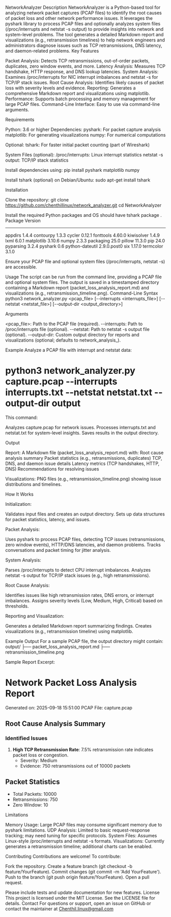 NetworkAnalyzer
Description
NetworkAnalyzer is a Python-based tool for analyzing network packet captures (PCAP files) to identify the root causes of packet loss and other network performance issues. It leverages the pyshark library to process PCAP files and optionally analyzes system files (/proc/interrupts and netstat -s output) to provide insights into network and system-level problems. The tool generates a detailed Markdown report and visualizations (e.g., retransmission timelines) to help network engineers and administrators diagnose issues such as TCP retransmissions, DNS latency, and daemon-related problems.
Key Features

Packet Analysis: Detects TCP retransmissions, out-of-order packets, duplicates, zero window events, and more.
Latency Analysis: Measures TCP handshake, HTTP response, and DNS lookup latencies.
System Analysis: Examines /proc/interrupts for NIC interrupt imbalances and netstat -s for TCP/IP stack issues.
Root Cause Analysis: Identifies likely causes of packet loss with severity levels and evidence.
Reporting: Generates a comprehensive Markdown report and visualizations using matplotlib.
Performance: Supports batch processing and memory management for large PCAP files.
Command-Line Interface: Easy to use via command-line arguments.

Requirements

Python: 3.6 or higher
Dependencies:
pyshark: For packet capture analysis
matplotlib: For generating visualizations
numpy: For numerical computations


Optional:
tshark: For faster initial packet counting (part of Wireshark)


System Files (optional):
/proc/interrupts: Linux interrupt statistics
netstat -s output: TCP/IP stack statistics



Install dependencies using:
pip install pyshark matplotlib numpy

Install tshark (optional) on Debian/Ubuntu:
sudo apt-get install tshark

Installation

Clone the repository:
git clone https://github.com/chenthillinux/network_analyzer.git
cd NetworkAnalyzer


Install the required Python packages and OS should have tshark package .
Package         Version
--------------- -----------
appdirs         1.4.4
contourpy       1.3.3
cycler          0.12.1
fonttools       4.60.0
kiwisolver      1.4.9
lxml            6.0.1
matplotlib      3.10.6
numpy           2.3.3
packaging       25.0
pillow          11.3.0
pip             24.0
pyparsing       3.2.4
pyshark         0.6
python-dateutil 2.9.0.post0
six             1.17.0
termcolor       3.1.0


Ensure your PCAP file and optional system files (/proc/interrupts, netstat -s) are accessible.


Usage
The script can be run from the command line, providing a PCAP file and optional system files. The output is saved in a timestamped directory containing a Markdown report (packet_loss_analysis_report.md) and visualizations (e.g., retransmission_timeline.png).
Command-Line Syntax
python3 network_analyzer.py <pcap_file> [--interrupts <interrupts_file>] [--netstat <netstat_file>] [--output-dir <output_directory>]

Arguments

<pcap_file>: Path to the PCAP file (required).
--interrupts: Path to /proc/interrupts file (optional).
--netstat: Path to netstat -s output file (optional).
--output-dir: Custom output directory for reports and visualizations (optional; defaults to network_analysis_<timestamp>).

Example
Analyze a PCAP file with interrupt and netstat data:

# python3 network_analyzer.py capture.pcap --interrupts interrupts.txt --netstat netstat.txt --output-dir output

This command:

Analyzes capture.pcap for network issues.
Processes interrupts.txt and netstat.txt for system-level insights.
Saves results in the output directory.

Output

Report: A Markdown file (packet_loss_analysis_report.md) with:
Root cause analysis summary
Packet statistics (e.g., retransmissions, duplicates)
TCP, DNS, and daemon issue details
Latency metrics (TCP handshakes, HTTP, DNS)
Recommendations for resolving issues


Visualizations: PNG files (e.g., retransmission_timeline.png) showing issue distributions and timelines.

How It Works

Initialization:

Validates input files and creates an output directory.
Sets up data structures for packet statistics, latency, and issues.


Packet Analysis:

Uses pyshark to process PCAP files, detecting TCP issues (retransmissions, zero window events), HTTP/DNS latencies, and daemon problems.
Tracks conversations and packet timing for jitter analysis.


System Analysis:

Parses /proc/interrupts to detect CPU interrupt imbalances.
Analyzes netstat -s output for TCP/IP stack issues (e.g., high retransmissions).


Root Cause Analysis:

Identifies issues like high retransmission rates, DNS errors, or interrupt imbalances.
Assigns severity levels (Low, Medium, High, Critical) based on thresholds.


Reporting and Visualization:

Generates a detailed Markdown report summarizing findings.
Creates visualizations (e.g., retransmission timeline) using matplotlib.



Example Output
For a sample PCAP file, the output directory might contain:
output/
├── packet_loss_analysis_report.md
├── retransmission_timeline.png

Sample Report Excerpt:
# Network Packet Loss Analysis Report

Generated on: 2025-09-18 15:51:00
PCAP File: capture.pcap

## Root Cause Analysis Summary

### Identified Issues
1. **High TCP Retransmission Rate**: 7.5% retransmission rate indicates packet loss or congestion.
   - Severity: Medium
   - Evidence: 750 retransmissions out of 10000 packets

## Packet Statistics
- Total Packets: 10000
- Retransmissions: 750
- Zero Window: 10

Limitations

Memory Usage: Large PCAP files may consume significant memory due to pyshark limitations.
UDP Analysis: Limited to basic request-response tracking; may need tuning for specific protocols.
System Files: Assumes Linux-style /proc/interrupts and netstat -s formats.
Visualizations: Currently generates a retransmission timeline; additional charts can be enabled.

Contributing
Contributions are welcome! To contribute:

Fork the repository.
Create a feature branch (git checkout -b feature/YourFeature).
Commit changes (git commit -m 'Add YourFeature').
Push to the branch (git push origin feature/YourFeature).
Open a pull request.

Please include tests and update documentation for new features.
License
This project is licensed under the MIT License. See the LICENSE file for details.
Contact
For questions or support, open an issue on GitHub or contact the maintainer at Chenthil.linux@gmail.com

